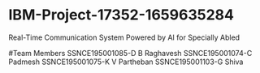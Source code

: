# IBM-Project-17352-1659635284
Real-Time Communication System Powered by AI for Specially Abled

#Team Members
SSNCE195001085-D B Raghavesh
SSNCE195001074-C Padmesh
SSNCE195001075-K V Partheban
SSNCE195001103-G Shiva
